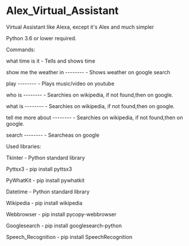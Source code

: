 # Alex_Virtual_Assistant
Virtual Assistant like Alexa, except it's Alex and much simpler

Python 3.6 or lower required.

Commands:

what time is it - Tells and shows time

show me the weather in -------- - Shows weather on google search

play -------- - Plays music/video on youtube

who is -------- - Searchies on wikipedia, if not found,then on google.

what is -------- - Searchies on wikipedia, if not found,then on google.

tell me more about -------- - Searchies on wikipedia, if not found,then on google.

search -------- - Searcheas on google

Used libraries:

Tkinter - Python standard library

Pyttsx3 - pip install pyttsx3

PyWhatKit - pip install pywhatkit

Datetime - Python standard library

Wikipedia - pip install wikipedia

Webbrowser - pip install pycopy-webbrowser

Googlesearch - pip install googlesearch-python

Speech_Recognition - pip install SpeechRecognition
